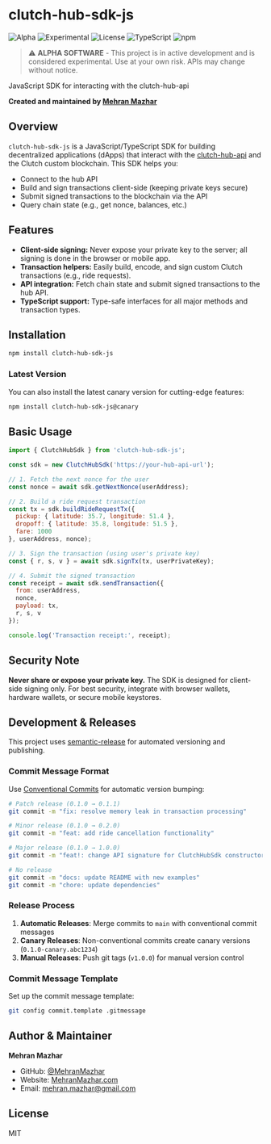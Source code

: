 # clutch-hub-sdk-js

![Alpha](https://img.shields.io/badge/status-alpha-orange.svg)
![Experimental](https://img.shields.io/badge/stage-experimental-red.svg)
![License](https://img.shields.io/badge/license-MIT-blue.svg)
![TypeScript](https://img.shields.io/badge/TypeScript-007ACC?style=flat&logo=typescript&logoColor=white)
![npm](https://img.shields.io/badge/npm-CB3837?style=flat&logo=npm&logoColor=white)

> ⚠️ **ALPHA SOFTWARE** - This project is in active development and is considered experimental. Use at your own risk. APIs may change without notice.

JavaScript SDK for interacting with the clutch-hub-api

**Created and maintained by [Mehran Mazhar](https://github.com/MehranMazhar)**

## Overview

`clutch-hub-sdk-js` is a JavaScript/TypeScript SDK for building decentralized applications (dApps) that interact with the [clutch-hub-api](https://github.com/your-org/clutch-hub-api) and the Clutch custom blockchain. This SDK helps you:
- Connect to the hub API
- Build and sign transactions client-side (keeping private keys secure)
- Submit signed transactions to the blockchain via the API
- Query chain state (e.g., get nonce, balances, etc.)

## Features
- **Client-side signing:** Never expose your private key to the server; all signing is done in the browser or mobile app.
- **Transaction helpers:** Easily build, encode, and sign custom Clutch transactions (e.g., ride requests).
- **API integration:** Fetch chain state and submit signed transactions to the hub API.
- **TypeScript support:** Type-safe interfaces for all major methods and transaction types.

## Installation
```bash
npm install clutch-hub-sdk-js
```

### Latest Version
You can also install the latest canary version for cutting-edge features:
```bash
npm install clutch-hub-sdk-js@canary
```

## Basic Usage
```js
import { ClutchHubSdk } from 'clutch-hub-sdk-js';

const sdk = new ClutchHubSdk('https://your-hub-api-url');

// 1. Fetch the next nonce for the user
const nonce = await sdk.getNextNonce(userAddress);

// 2. Build a ride request transaction
const tx = sdk.buildRideRequestTx({
  pickup: { latitude: 35.7, longitude: 51.4 },
  dropoff: { latitude: 35.8, longitude: 51.5 },
  fare: 1000
}, userAddress, nonce);

// 3. Sign the transaction (using user's private key)
const { r, s, v } = await sdk.signTx(tx, userPrivateKey);

// 4. Submit the signed transaction
const receipt = await sdk.sendTransaction({
  from: userAddress,
  nonce,
  payload: tx,
  r, s, v
});

console.log('Transaction receipt:', receipt);
```

## Security Note
**Never share or expose your private key.** The SDK is designed for client-side signing only. For best security, integrate with browser wallets, hardware wallets, or secure mobile keystores.

## Development & Releases

This project uses [semantic-release](https://semantic-release.gitbook.io/) for automated versioning and publishing.

### Commit Message Format

Use [Conventional Commits](https://conventionalcommits.org/) for automatic version bumping:

```bash
# Patch release (0.1.0 → 0.1.1)
git commit -m "fix: resolve memory leak in transaction processing"

# Minor release (0.1.0 → 0.2.0)  
git commit -m "feat: add ride cancellation functionality"

# Major release (0.1.0 → 1.0.0)
git commit -m "feat!: change API signature for ClutchHubSdk constructor"

# No release
git commit -m "docs: update README with new examples"
git commit -m "chore: update dependencies"
```

### Release Process

1. **Automatic Releases**: Merge commits to `main` with conventional commit messages
2. **Canary Releases**: Non-conventional commits create canary versions (`0.1.0-canary.abc1234`)
3. **Manual Releases**: Push git tags (`v1.0.0`) for manual version control

### Commit Message Template

Set up the commit message template:
```bash
git config commit.template .gitmessage
```

## Author & Maintainer

**Mehran Mazhar**
- GitHub: [@MehranMazhar](https://github.com/MehranMazhar)
- Website: [MehranMazhar.com](https://MehranMazhar.com)
- Email: mehran.mazhar@gmail.com

## License
MIT
